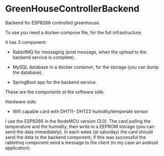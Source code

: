# GreenHouseControllerBackend
Backend for ESP8266 controlled greenhouse.

To use you need a docker-compose file, for the full infrastructure.

It has 3 component:

- RabbitMQ for messaging (post message, when the upload to the backend service is complete).

- MySQL database in a docker container, for the storage (you can dump the database).

- SpringBoot app for the backend service.

These are the components at the software side.

Hardware side:

- Wifi capable card with DHT11- DHT22 humidity/temperate sensor

I use the ESP8266 in the NodeMCU version (3.0). The card polling the temperature and the humidity, then write in a EEPROM storage (you can send the data immediately). 
In each week (at saturday) the card should send the data to the backend component, if this was successful the rabbitmq component send a message to the client (in my case an android application).

